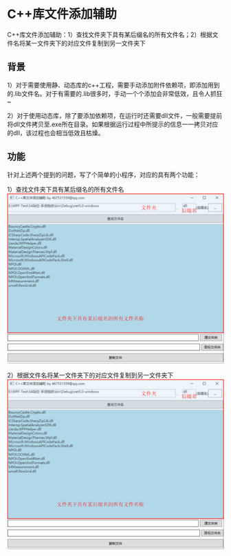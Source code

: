 # C++库文件添加辅助
C++库文件添加辅助：1）查找文件夹下具有某后缀名的所有文件名；2）根据文件名将某一文件夹下的对应文件复制到另一文件夹下



## 背景
1）对于需要使用静、动态库的c++工程，需要手动添加附件依赖项，即添加用到的.lib文件名。对于有需要的.lib很多时，手动一个个添加会非常低效，且令人抓狂~

2）对于使用动态库，除了要添加依赖项，在运行时还需要dll文件，一般需要提前将dll文件拷贝至.exe所在目录。如果根据运行过程中所提示的信息一一拷贝对应的dll，该过程也会相当低效且枯燥。


## 功能
针对上述两个提到的问题，写了个简单的小程序，对应的具有两个功能：

1）查找文件夹下具有某后缀名的所有文件名
![图片1](https://github.com/liming467/LibraryFileOperation/blob/master/img/Picture1.png)

2）根据文件名将某一文件夹下的对应文件复制到另一文件夹下
![图片2](https://github.com/liming467/LibraryFileOperation/blob/master/img/Picture1.png)
